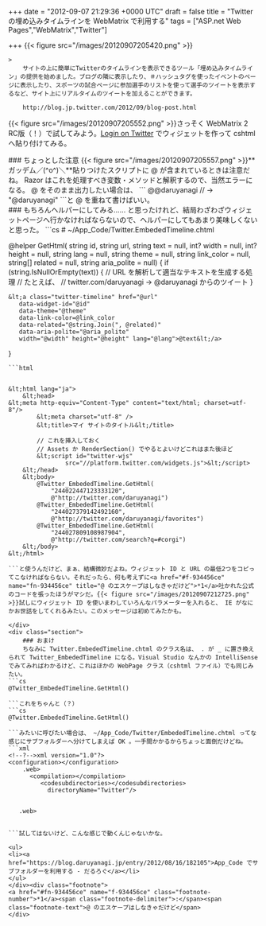 
+++
date = "2012-09-07 21:29:36 +0000 UTC"
draft = false
title = "Twitter の埋め込みタイムラインを WebMatrix で利用する"
tags = ["ASP.net Web Pages","WebMatrix","Twitter"]

+++
{{< figure src="/images/20120907205420.png"  >}}<br/>


    >
        サイトの上に簡単にTwitterのタイムラインを表示できるツール「埋め込みタイムライン」の提供を始めました。ブログの隣に表示したり、＃ハッシュタグを使ったイベントのページに表示したり、スポーツの試合ページに参加選手のリストを使って選手のツイートを表示するなど、サイト上にリアルタイムのツイートを加えることができます。

        http://blog.jp.twitter.com/2012/09/blog-post.html
    
{{< figure src="/images/20120907205552.png"  >}}さっそく WebMatrix 2 RC版（！）で試してみよう。<a href="https://twitter.com/settings/widgets">Login on Twitter</a> でウィジェットを作って cshtml へ貼り付けてみる。

<div class="section">
    ### ちょっとした注意
    {{< figure src="/images/20120907205557.png"  >}}**ガッデム／(^o^)＼**貼りつけたスクリプトに @ が含まれているときは注意だね。 Razor はこれを処理すべき変数・メソッドと解釈するので、当然エラーになる。 @ をそのまま出力したい場合は、
```
@@daruyanagi    // -> "@daruyanagi" 
```と @ を重ねて書けばいい。

</div>
<div class="section">
    ### もちろんヘルパーにしてみる……
    と思ったけれど、結局わざわざウィジェットページへ行かなければならないので、ヘルパーにしてもあまり美味しくないと思った。
```cs
# ~/App_Code/Twitter.EmbededTimeline.chtml

@helper GetHtml(
    string id, string url, string text = null,
    int? width = null, int? height = null, string lang = null,
    string theme = null, string link_color = null,
    string[] related = null, string aria_polite = null)
{
    if (string.IsNullOrEmpty(text))
    {
        // URL を解析して適当なテキストを生成する処理
        // たとえば、
        // twitter.com/daruyanagi -> @daruyanagi からのツイート
    }

    &lt;a class="twitter-timeline" href="@url"
       data-widget-id="@id"
       data-theme="@theme"
       data-link-color=@link_color
       data-related="@string.Join(", @related)"
       data-aria-polite="@aria_polite"
       width="@width" height="@height" lang="@lang">@text&lt;/a>
}

```こんな感じで書いておいて、
```html


&lt;html lang="ja">
    &lt;head>
&lt;meta http-equiv="Content-Type" content="text/html; charset=utf-8"/>
        &lt;meta charset="utf-8" />
        &lt;title>マイ サイトのタイトル&lt;/title>

        // これを挿入しておく
        // Assets か RenderSection() でやるとよいけどこれはまた後ほど
        &lt;script id="twitter-wjs"
                src="//platform.twitter.com/widgets.js">&lt;/script>
    &lt;/head>
    &lt;body>
        @Twitter_EmbededTimeline.GetHtml(
            "244022447123333120",
            @"http://twitter.com/daruyanagi")
        @Twitter_EmbededTimeline.GetHtml(
            "244027379142492160",
            @"http://twitter.com/daruyanagi/favorites")
        @Twitter_EmbededTimeline.GetHtml(
            "244027809108987904",
            @"http://twitter.com/search?q=#corgi")
    &lt;/body>
&lt;/html>

```と使うんだけど、まぁ、結構微妙だよね。ウィジェット ID と URL の最低2つをコピってこなければならない。それだったら、何も考えずに<a href="#f-934456ce" name="fn-934456ce" title="@ のエスケープはしなきゃだけど">*1</a>吐かれた公式のコードを張ったほうがマシだ。{{< figure src="/images/20120907212725.png"  >}}試しにウィジェット ID を使いまわしていろんなパラメーターを入れると、 IE がなにかお世話をしてくれるみたい。このメッセージは初めてみたかも。

</div>
<div class="section">
    ### おまけ
    ちなみに Twitter.EmbededTimeline.chtml のクラス名は、 . が _ に置き換えられて Twitter_EmbededTimeline になる。Visual Studio なんかの IntelliSense でみてみればわかるけど、これはほかの WebPage クラス（cshtml ファイル）でも同じみたい。
```cs
@Twitter_EmbededTimeline.GetHtml()

```これをちゃんと（？）
```cs
@Twitter.EmbededTimeline.GetHtml()

```みたいに呼びたい場合は、 ~/App_Code/Twitter/EmbededTimeline.chtml ってな感じにサブフォルダーへ分けてしまえば OK 。一手間かかるからちょっと面倒だけどね。
```xml
<!--?-->xml version="1.0"?>
<configuration></configuration>
    .web>
      <compilation></compilation>
         <codesubdirectories></codesubdirectories>
           directoryName="Twitter"/>
         
      
   .web>


```試してはないけど、こんな感じで動くんじゃないかな。

<ul>
<li><a href="https://blog.daruyanagi.jp/entry/2012/08/16/182105">App_Code でサブフォルダーを利用する - だるろぐ</a></li>
</ul>
</div><div class="footnote">
<a href="#fn-934456ce" name="f-934456ce" class="footnote-number">*1</a><span class="footnote-delimiter">:</span><span class="footnote-text">@ のエスケープはしなきゃだけど</span>
</div>

